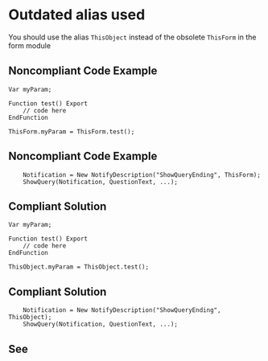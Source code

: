 # Outdated alias used

You should use the alias `ThisObject` instead of the obsolete `ThisForm` in the form module

## Noncompliant Code Example

```bsl
Var myParam;

Function test() Export
	// code here
EndFunction

ThisForm.myParam = ThisForm.test();
```

## Noncompliant Code Example

```bsl
	Notification = New NotifyDescription("ShowQueryEnding", ThisForm);
	ShowQuery(Notification, QuestionText, ...);
```

## Compliant Solution

```bsl
Var myParam;

Function test() Export
    // code here
EndFunction

ThisObject.myParam = ThisObject.test();
```

## Compliant Solution

```bsl
	Notification = New NotifyDescription("ShowQueryEnding", ThisObject);
	ShowQuery(Notification, QuestionText, ...);
```

## See

